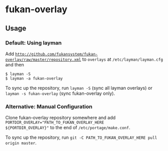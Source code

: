 # fukan-overlay

## Usage

### Default: Using layman

Add <code>http://github.com/fukansystem/fukan-overlay/raw/master/repository.xml</code> to <code>overlays</code> at <code>/etc/layman/layman.cfg</code> and then

```shell
$ layman -S
$ layman -a fukan-overlay
```

To sync up the repository, run `layman -S` (sync all layman overlays) or `layman -s fukan-overlay` (sync fukan-overlay only).

### Alternative: Manual Configuration

Clone fukan-overlay repository somewhere and add <code>PORTDIR_OVERLAY="PATH_TO_FUKAN_OVERLAY_HERE ${PORTDIR_OVERLAY}"</code>
to the end of <code>/etc/portage/make.conf</code>.

To sync up the repository, run `git -C PATH_TO_FUKAN_OVERLAY_HERE pull origin master`.
